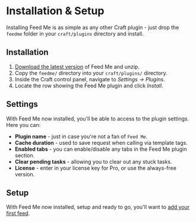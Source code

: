 # Installation & Setup

Installing Feed Me is as simple as any other Craft plugin - just drop the `feedme` folder in your `craft/plugins` directory and install.

## Installation

1. [Download the latest version](/craft-plugins/feed-me/pricing) of Feed Me and unzip.
2. Copy the `feedme/` directory into your `craft/plugins/` directory.
3. Inside the Craft control panel, navigate to _Settings → Plugins_.
4. Locate the row showing the Feed Me plugin and click _Install_.

## Settings

With Feed Me now installed, you'll be able to access to the plugin settings. Here you can:

- **Plugin name** - just in case you're not a fan of `Feed Me`.
- **Cache duration** - used to save request when calling via template tags.
- **Enabled tabs** - you can enable/disable any tabs in the Feed Me plugin section.
- **Clear pending tasks** - allowing you to clear out any stuck tasks.
- **License** - enter in your license key for Pro, or use the always-free version.

## Setup

With Feed Me now installed, setup and ready to go, you'll want to [add your first feed](/craft-plugins/feed-me/docs/feature-tour/feed-overview).






